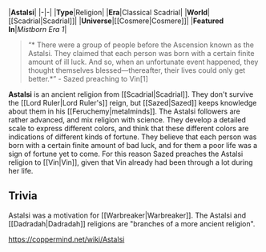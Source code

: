 |**Astalsi**|
|-|-|
|**Type**|Religion|
|**Era**|Classical Scadrial|
|**World**|[[Scadrial\|Scadrial]]|
|**Universe**|[[Cosmere\|Cosmere]]|
|**Featured In**|*Mistborn Era 1*|

>“* There were a group of people before the Ascension known as the Astalsi. They claimed that each person was born with a certain finite amount of ill luck. And so, when an unfortunate event happened, they thought themselves blessed—thereafter, their lives could only get better.*”
\- Sazed preaching to Vin[1]


**Astalsi** is an ancient religion from [[Scadrial\|Scadrial]]. They don't survive the [[Lord Ruler\|Lord Ruler's]] reign, but [[Sazed\|Sazed]] keeps knowledge about them in his [[Feruchemy\|metalminds]].
The Astalsi followers are rather advanced, and mix religion with science. They develop a detailed scale to express different colors, and think that these different colors are indications of different kinds of fortune.
They believe that each person was born with a certain finite amount of bad luck, and for them a poor life was a sign of fortune yet to come. For this reason Sazed preaches the Astalsi religion to [[Vin\|Vin]], given that Vin already had been through a lot during her life.

## Trivia
Astalsi was a motivation for [[Warbreaker\|Warbreaker]].
The Astalsi and [[Dadradah\|Dadradah]] religions are "branches of a more ancient religion".


https://coppermind.net/wiki/Astalsi